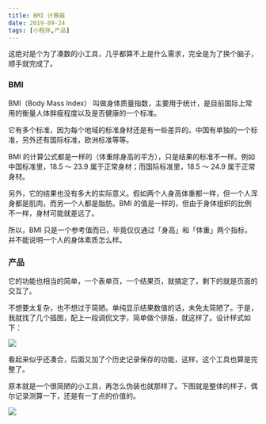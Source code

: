 ```yaml
---
title: BMI 计算器
date: 2019-09-24
tags: [小程序,产品]
---
```


这绝对是个为了凑数的小工具，几乎都算不上是什么需求，完全是为了换个脑子，顺手就完成了。

### BMI
BMI（Body Mass Index） 叫做身体质量指数，主要用于统计，是目前国际上常用的衡量人体胖瘦程度以及是否健康的一个标准。

它有多个标准，因为每个地域的标准身材还是有一些差异的。中国有单独的一个标准，另外还有国际标准，欧洲标准等等。

BMI 的计算公式都是一样的（体重除身高的平方），只是结果的标准不一样。例如中国标准里，18.5 ～ 23.9 属于正常身材；而国际标准里，18.5 ～ 24.9 属于正常身材。

另外，它的结果也没有多大的实际意义。假如两个人身高体重都一样，但一个人浑身都是肌肉，而另一个人都是脂肪。BMI 的值是一样的，但由于身体组织的比例不一样，身材可能就差远了。

所以，BMI 只是一个参考值而已，毕竟仅仅通过「身高」和「体重」两个指标，并不能说明一个人的身体素质怎么样。

### 产品
它的功能也相当的简单，一个表单页，一个结果页，就搞定了，剩下的就是页面的交互了。

不想要太复杂，也不想过于简陋。单纯显示结果数值的话，未免太简陋了。于是，我就找了几个插图，配上一段调侃文字，简单做个排版，就这样了。设计样式如下：

![](/image/about_product/A81B884E-A55C-4E10-9711-64C03D15B967.png)

看起来似乎还凑合，后面又加了个历史记录保存的功能，这样，这个工具也算是完整了。

原本就是一个很简陋的小工具，再怎么伪装也就那样了。下图就是整体的样子，偶尔记录测算一下，还是有一丁点的价值的。

![](/image/about_product/4FEF3881-3011-43CE-B45A-F68AD799EDBF.png)

